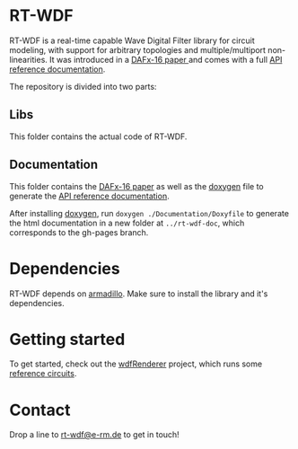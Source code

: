 # RT-WDF
RT-WDF is a real-time capable Wave Digital Filter library for circuit modeling, with support for arbitrary topologies and multiple/multiport non-linearities. It was introduced in a [ DAFx-16 paper ](Documentation/40-DAFx-16_paper_35-PN.pdf) and comes with a full [API reference documentation](https://rt-wdf.github.io/rt-wdf_lib/).

The repository is divided into two parts:

## Libs
This folder contains the actual code of RT-WDF.
    
## Documentation
This folder contains the [DAFx-16 paper](Documentation/40-DAFx-16_paper_35-PN.pdf) as well as the [doxygen](http://doxygen.org) file to generate the [API reference documentation](https://rt-wdf.github.io/rt-wdf_lib/).

After installing [doxygen](http://doxygen.org), run `doxygen ./Documentation/Doxyfile` to generate the html documentation in a new folder at `../rt-wdf-doc`, which corresponds to the gh-pages branch.
    
# Dependencies
RT-WDF depends on [armadillo](http://arma.sourceforge.net/). Make sure to install the library and it's dependencies. 

# Getting started
To get started, check out the [wdfRenderer](http://github.com/RT-WDF/rt-wdf_renderer) project, which runs some [reference circuits](https://github.com/RT-WDF/rt-wdf_renderer/tree/master/Circuits). 


# Contact
Drop a line to rt-wdf@e-rm.de to get in touch!
